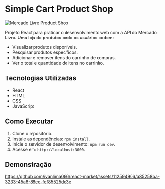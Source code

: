 # Simple Cart Product Shop

![Mercado Livre Product Shop](https://github.com/ivanlima096/react-market/assets/112594906/75a8212d-c10b-460a-9e5f-f10d4fd425fe)


Projeto React para praticar o desenvolvimento web com a API do Mercado Livre. Uma loja de produtos onde os usuários podem:

- Visualizar produtos disponíveis.
- Pesquisar produtos específicos.
- Adicionar e remover itens do carrinho de compras.
- Ver o total e quantidade de itens no carrinho.

## Tecnologias Utilizadas

- React
- HTML
- CSS
- JavaScript

## Como Executar

1. Clone o repositório.
2. Instale as dependências: `npm install`.
3. Inicie o servidor de desenvolvimento: `npm run dev`.
4. Acesse em: `http://localhost:3000`.

## Demonstração

https://github.com/ivanlima096/react-market/assets/112594906/a85258ba-3233-45a8-88ee-fef85525de3e


